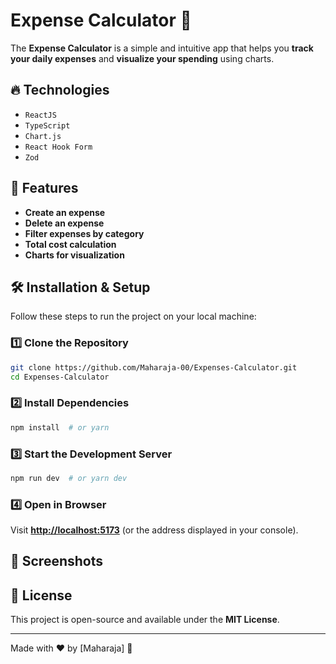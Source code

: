 # Expense Calculator 🧮

The **Expense Calculator** is a simple and intuitive app that helps you **track your daily expenses** and **visualize your spending** using charts.

## 🔥 Technologies

- `ReactJS`
- `TypeScript`
- `Chart.js`
- `React Hook Form`
- `Zod`

## 🚀 Features

- **Create an expense**
- **Delete an expense**
- **Filter expenses by category**
- **Total cost calculation**
- **Charts for visualization**

## 🛠 Installation & Setup

Follow these steps to run the project on your local machine:

### 1️⃣ Clone the Repository

```sh
git clone https://github.com/Maharaja-00/Expenses-Calculator.git
cd Expenses-Calculator
```

### 2️⃣ Install Dependencies

```sh
npm install  # or yarn
```

### 3️⃣ Start the Development Server

```sh
npm run dev  # or yarn dev
```

### 4️⃣ Open in Browser

Visit [**http://localhost:5173**](http://localhost:5173) (or the address displayed in your console).

## 📸 Screenshots





## 📜 License

This project is open-source and available under the **MIT License**.

---

Made with ❤️ by [Maharaja] 🚀

